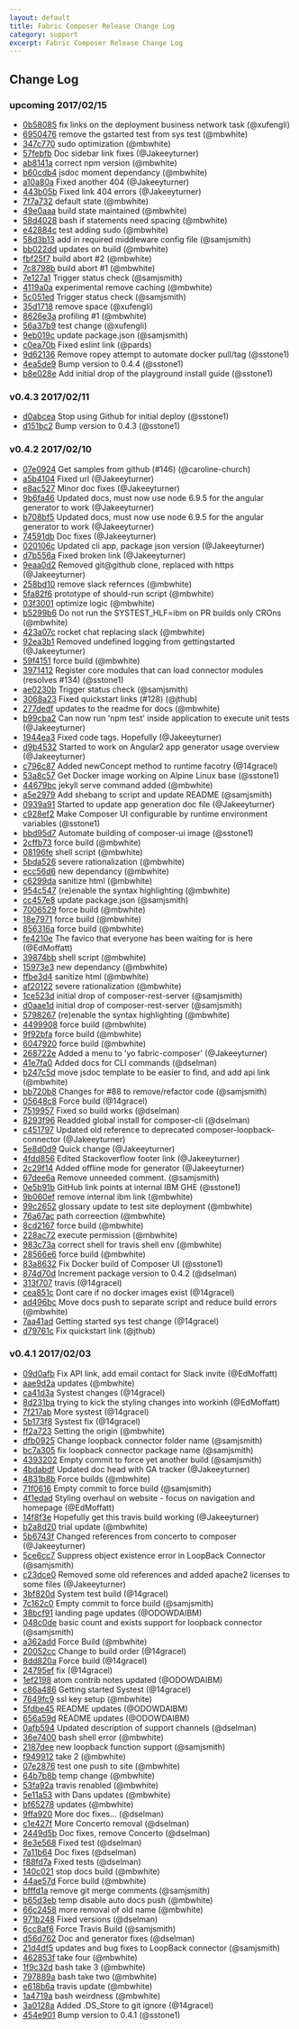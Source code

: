 ```yaml
---
layout: default
title: Fabric Composer Release Change Log
category: support
excerpt: Fabric Composer Release Change Log
---
```

## Change Log

### upcoming 2017/02/15
- [0b58085](https://github.com/fabric-composer/fabric-composer/commit/0b580856bf7af3a38f4eddb5c79aab7d30435597) fix links on the deployment business network task (@xufengli)
- [6950476](https://github.com/fabric-composer/fabric-composer/commit/695047600001ca87dd4ec05be56319393042e60a) remove the gstarted test from sys test (@mbwhite)
- [347c770](https://github.com/fabric-composer/fabric-composer/commit/347c770f6be2d358dd300565bce464ba84024317) sudo optimization (@mbwhite)
- [57febfb](https://github.com/fabric-composer/fabric-composer/commit/57febfbe663840ef8a810d95695a25bb7d4c0c08) Doc sidebar link fixes (@Jakeeyturner)
- [ab8141a](https://github.com/fabric-composer/fabric-composer/commit/ab8141a288cb308c5aa0d614ca3bdba9935009a5) correct npm version (@mbwhite)
- [b60cdb4](https://github.com/fabric-composer/fabric-composer/commit/b60cdb46bca5e58840f1e94662051e2fdac8d7ce) jsdoc moment dependancy (@mbwhite)
- [a10a80a](https://github.com/fabric-composer/fabric-composer/commit/a10a80aa3e1460c7cef165ad0e2f6cbac5720f1a) Fixed another 404 (@Jakeeyturner)
- [443b05b](https://github.com/fabric-composer/fabric-composer/commit/443b05b7e11c2a015fec1279fe2ab1a90d9601fa) Fixed link 404 errors (@Jakeeyturner)
- [7f7a732](https://github.com/fabric-composer/fabric-composer/commit/7f7a732627a5df51609e203500e40814c74dfa43) default state (@mbwhite)
- [49e0aaa](https://github.com/fabric-composer/fabric-composer/commit/49e0aaad7640cf4ffffea018248d05ba4348016a) build state maintained (@mbwhite)
- [58d4028](https://github.com/fabric-composer/fabric-composer/commit/58d4028e3c3df6877e23e2ceaa960c6a5d616131) bash if statements need spacing (@mbwhite)
- [e42884c](https://github.com/fabric-composer/fabric-composer/commit/e42884cbc9c2863723298cc7269397a9c3eae95b) test adding sudo (@mbwhite)
- [58d3b13](https://github.com/fabric-composer/fabric-composer/commit/58d3b1387029245a58168b6e6dd9ed896b165fd2) add in required middleware config file (@samjsmith)
- [bb022dd](https://github.com/fabric-composer/fabric-composer/commit/bb022dd574f1ac12806f7950f9875c7a3ab8370d) updates on build (@mbwhite)
- [fbf25f7](https://github.com/fabric-composer/fabric-composer/commit/fbf25f7f3c6b3ef3b746bdd06e3972e0d3fb710d) build abort #2 (@mbwhite)
- [7c8798b](https://github.com/fabric-composer/fabric-composer/commit/7c8798bd4ec5910e78d9bd34d8714e7d42ee700f) build abort #1 (@mbwhite)
- [7e127a1](https://github.com/fabric-composer/fabric-composer/commit/7e127a134ea344099c24e057ee467c29b115b322) Trigger status check (@samjsmith)
- [4119a0a](https://github.com/fabric-composer/fabric-composer/commit/4119a0ae6c1ec53c97bb1eb5bc8f1470bc8103f6) experimental remove caching (@mbwhite)
- [5c051ed](https://github.com/fabric-composer/fabric-composer/commit/5c051ede9b7f4683d9ae964ee33174f45da5284e) Trigger status check (@samjsmith)
- [35d1718](https://github.com/fabric-composer/fabric-composer/commit/35d17181ccceec42344b2e6f150fa100a4396ad7) remove space (@xufengli)
- [8626e3a](https://github.com/fabric-composer/fabric-composer/commit/8626e3af2c3989873951706d3d904f42be257c37) profiling #1 (@mbwhite)
- [56a37b9](https://github.com/fabric-composer/fabric-composer/commit/56a37b9dbcf7219332358613ccb27ee5e1b8608e) test change (@xufengli)
- [9eb019c](https://github.com/fabric-composer/fabric-composer/commit/9eb019c07c16aa6dfb7fe7c96f557de605dae877) update package.json (@samjsmith)
- [c0ea70b](https://github.com/fabric-composer/fabric-composer/commit/c0ea70b685d677a0549461afadbaad89124664b0) Fixed eslint link (@pards)
- [9d62136](https://github.com/fabric-composer/fabric-composer/commit/9d621362ce165bd046f4d2fbf8f0dcbfee4b8d40) Remove ropey attempt to automate docker pull/tag (@sstone1)
- [4ea5de9](https://github.com/fabric-composer/fabric-composer/commit/4ea5de941d7dbc5b9b7a74b745894c1fb2f74777) Bump version to 0.4.4 (@sstone1)
- [b8e028e](https://github.com/fabric-composer/fabric-composer/commit/b8e028eaca865f68af19d8c29dd3a3b6ce55fa49) Add initial drop of the playground install guide (@sstone1)

### v0.4.3 2017/02/11
- [d0abcea](https://github.com/fabric-composer/fabric-composer/commit/d0abceae609be86ca8b3ef37f0676a6ae3692469) Stop using Github for initial deploy (@sstone1)
- [d151bc2](https://github.com/fabric-composer/fabric-composer/commit/d151bc22164c614aa5c5f61f5fee6be841469626) Bump version to 0.4.3 (@sstone1)

### v0.4.2 2017/02/10
- [07e0924](https://github.com/fabric-composer/fabric-composer/commit/07e092426a04b44cfeb98756aec5f9b54055f049) Get samples from github (#146) (@caroline-church)
- [a5b4104](https://github.com/fabric-composer/fabric-composer/commit/a5b41048e7e17c6193015b99ff6fd36b3fe31289) Fixed url (@Jakeeyturner)
- [e8ac527](https://github.com/fabric-composer/fabric-composer/commit/e8ac527410ff06bcc2c7f211de963aba68d06b4b) Minor doc fixes (@Jakeeyturner)
- [9b6fa46](https://github.com/fabric-composer/fabric-composer/commit/9b6fa46e8759a693e9aed97a006b4b716450443d) Updated docs, must now use node 6.9.5 for the angular generator to work (@Jakeeyturner)
- [b708bf5](https://github.com/fabric-composer/fabric-composer/commit/b708bf557fe30dd179ac3ff39cb7c4c9061637d1) Updated docs, must now use node 6.9.5 for the angular generator to work (@Jakeeyturner)
- [74591db](https://github.com/fabric-composer/fabric-composer/commit/74591db186adaf23785b7ac10104fe527e784491) Doc fixes (@Jakeeyturner)
- [020106c](https://github.com/fabric-composer/fabric-composer/commit/020106c3eaed70e2a0493cf84dfcb65b423cba4d) Updated cli app, package json version (@Jakeeyturner)
- [d7b556a](https://github.com/fabric-composer/fabric-composer/commit/d7b556af1e8bb86e3a2414587aa674f390d728bf) Fixed broken link (@Jakeeyturner)
- [9eaa0d2](https://github.com/fabric-composer/fabric-composer/commit/9eaa0d21798f1f8bd21e01b523a4999e2c6d8166) Removed git@github clone, replaced with https (@Jakeeyturner)
- [258bd10](https://github.com/fabric-composer/fabric-composer/commit/258bd10a97ae36c62e931f1e0e1c9a3b4248f9a1) remove slack refernces (@mbwhite)
- [5fa82f6](https://github.com/fabric-composer/fabric-composer/commit/5fa82f6fb9b95d8e0921cf66be4f28fcaddf14db) prototype of should-run script (@mbwhite)
- [03f3001](https://github.com/fabric-composer/fabric-composer/commit/03f30017bee32e0836eeed58baa4f97f9c1437c0) optimize logic (@mbwhite)
- [b5299b6](https://github.com/fabric-composer/fabric-composer/commit/b5299b64ed0757b9bde102e3fd0436affe34db0a) Do not run the SYSTEST_HLF=ibm on PR builds only CROns (@mbwhite)
- [423a07c](https://github.com/fabric-composer/fabric-composer/commit/423a07c189a67a8a398c0b1c3af10399bcaec10c) rocket chat replacing slack (@mbwhite)
- [92ea3b1](https://github.com/fabric-composer/fabric-composer/commit/92ea3b1bd6684aeb67619b34ea88e0650f0b692b) Removed undefined logging from gettingstarted (@Jakeeyturner)
- [59f4151](https://github.com/fabric-composer/fabric-composer/commit/59f4151fa8f04edbfa2b5401c4126d3651e6ede2) force build (@mbwhite)
- [3971412](https://github.com/fabric-composer/fabric-composer/commit/39714126cf9a717b2ca262eb4627d34e83a4bf43) Register core modules that can load connector modules (resolves #134) (@sstone1)
- [ae0230b](https://github.com/fabric-composer/fabric-composer/commit/ae0230b9d2ae11250b958cff92dd83ede8a015eb) Trigger status check (@samjsmith)
- [3068a23](https://github.com/fabric-composer/fabric-composer/commit/3068a2382c606d63b3946341437b0ef4f43813b1) Fixed quickstart links (#128) (@jthub)
- [277dedf](https://github.com/fabric-composer/fabric-composer/commit/277dedf0f549fa7e8fb1cb5e9e9f6f31a20fa67c) updates to the readme for docs (@mbwhite)
- [b99cba2](https://github.com/fabric-composer/fabric-composer/commit/b99cba23f32c674bbb3f3a9242a50bdfaa299ca2) Can now run 'npm test' inside application to execute unit tests (@Jakeeyturner)
- [1944ea3](https://github.com/fabric-composer/fabric-composer/commit/1944ea38733f819ab027181b78222cff018074dd) Fixed code tags. Hopefully (@Jakeeyturner)
- [d9b4532](https://github.com/fabric-composer/fabric-composer/commit/d9b453261c1e701012fe7e3ea7b1bd11beca4269) Started to work on Angular2 app generator usage overview (@Jakeeyturner)
- [c796c87](https://github.com/fabric-composer/fabric-composer/commit/c796c87a6edc7b678ea0019d87788dcd3a1c6aa7) Added newConcept method to runtime facotry (@14gracel)
- [53a8c57](https://github.com/fabric-composer/fabric-composer/commit/53a8c57c972a5b24f924408f597919fcd346092f) Get Docker image working on Alpine Linux base (@sstone1)
- [44679bc](https://github.com/fabric-composer/fabric-composer/commit/44679bcfeb327e49b82e6cab88d3c41fc5220382) jekyll serve command added (@mbwhite)
- [a5e2979](https://github.com/fabric-composer/fabric-composer/commit/a5e2979d32846413561efbe6e5812120aa166392) Add shebang to script and update README (@samjsmith)
- [0939a91](https://github.com/fabric-composer/fabric-composer/commit/0939a91ec1660aca133c630a40162d587fb350ea) Started to update app generation doc file (@Jakeeyturner)
- [c928ef2](https://github.com/fabric-composer/fabric-composer/commit/c928ef2d7812659f1cc4735fc479f2467c6756e8) Make Composer UI configurable by runtime environment variables (@sstone1)
- [bbd95d7](https://github.com/fabric-composer/fabric-composer/commit/bbd95d71118db7a0a05411f92048bfa3c3c4b35f) Automate building of composer-ui image (@sstone1)
- [2cffb73](https://github.com/fabric-composer/fabric-composer/commit/2cffb736715b379fba49188af46fc4eac0d366bb) force build (@mbwhite)
- [08196fe](https://github.com/fabric-composer/fabric-composer/commit/08196fe0aeb35fe69e6f2ec6144bea4703eba86f) shell script (@mbwhite)
- [5bda526](https://github.com/fabric-composer/fabric-composer/commit/5bda526fa888d9565065aaaf230860351f0b20e7) severe rationalization (@mbwhite)
- [ecc56d6](https://github.com/fabric-composer/fabric-composer/commit/ecc56d650dd42e60969bd24844b228ebe21e3fec) new dependancy (@mbwhite)
- [c6299da](https://github.com/fabric-composer/fabric-composer/commit/c6299da6d739171d5664ea283d9366a1135a704a) sanitize html (@mbwhite)
- [954c547](https://github.com/fabric-composer/fabric-composer/commit/954c547ebe054665925b60eea4c5597fbc5ccf85) (re)enable the syntax highlighting (@mbwhite)
- [cc457e8](https://github.com/fabric-composer/fabric-composer/commit/cc457e83a6870a989366ed0f2cf0160c14376c3c) update package.json (@samjsmith)
- [7006529](https://github.com/fabric-composer/fabric-composer/commit/7006529de39bc313a8680962336c5002af0a9a47) force build (@mbwhite)
- [18e7971](https://github.com/fabric-composer/fabric-composer/commit/18e797179e54e9634556618d721f3ad20cc9411b) force build (@mbwhite)
- [856316a](https://github.com/fabric-composer/fabric-composer/commit/856316a89accaf2b8f4a7a55b9badc40c3c58d8b) force build (@mbwhite)
- [fe4210e](https://github.com/fabric-composer/fabric-composer/commit/fe4210e239e18dd43e97567d9bab1f6e5cb17511) The favico that everyone has been waiting for is here (@EdMoffatt)
- [39874bb](https://github.com/fabric-composer/fabric-composer/commit/39874bba7264f446c1a6ad4a7718279d3ae3ebbe) shell script (@mbwhite)
- [15973e3](https://github.com/fabric-composer/fabric-composer/commit/15973e3e38d3ed78f81137b9ec76802a4cddcd68) new dependancy (@mbwhite)
- [ffbe3d4](https://github.com/fabric-composer/fabric-composer/commit/ffbe3d4d161a40eff8863ab54a628906a6edc09a) sanitize html (@mbwhite)
- [af20122](https://github.com/fabric-composer/fabric-composer/commit/af20122dcf5e1ccac2fc29fd9b4b6f9bd46b6a68) severe rationalization (@mbwhite)
- [1ce523d](https://github.com/fabric-composer/fabric-composer/commit/1ce523d48726a2dfcd4b35778ef50973c4fd0d8d) initial drop of composer-rest-server (@samjsmith)
- [d0aae1d](https://github.com/fabric-composer/fabric-composer/commit/d0aae1d3422badd16c53bee01f94b8fb7d98bb13) initial drop of composer-rest-server (@samjsmith)
- [5798267](https://github.com/fabric-composer/fabric-composer/commit/57982675b62d6fbe6a9db0cf66551a902d412b06) (re)enable the syntax highlighting (@mbwhite)
- [4499908](https://github.com/fabric-composer/fabric-composer/commit/44999085971fd68067319d0a3896f097edda6149) force build (@mbwhite)
- [9f92bfa](https://github.com/fabric-composer/fabric-composer/commit/9f92bfac6e23b10436cc7fd861cd3fbc5f4d8c56) force build (@mbwhite)
- [6047920](https://github.com/fabric-composer/fabric-composer/commit/6047920f4afb341ba640e44896877ff560796f09) force build (@mbwhite)
- [268722e](https://github.com/fabric-composer/fabric-composer/commit/268722ec3f60497a9fff4a48aa1c0f032a90f99c) Added a menu to 'yo fabric-composer' (@Jakeeyturner)
- [41e7fa0](https://github.com/fabric-composer/fabric-composer/commit/41e7fa0b9859d8dad7a6a76c0127a127d1b34c2b) Added docs for CLI commands (@dselman)
- [b247c5d](https://github.com/fabric-composer/fabric-composer/commit/b247c5df38832b7bdad77258c02424a529f5b423) move jsdoc template to be easier to find, and add api link (@mbwhite)
- [bb720b8](https://github.com/fabric-composer/fabric-composer/commit/bb720b84d77b35090320e26f296bffa84398697f) Changes for #88 to remove/refactor code (@samjsmith)
- [05648c8](https://github.com/fabric-composer/fabric-composer/commit/05648c8ace68e3fe18cb55db6f0ca05cf0c93301) Force build (@14gracel)
- [7519957](https://github.com/fabric-composer/fabric-composer/commit/75199578531cbb87f55c2f54a76d1c76a5ecbb21) Fixed so build works (@dselman)
- [8293f96](https://github.com/fabric-composer/fabric-composer/commit/8293f9604cc424418e31bdbefdb2026d3190dafc) Readded global install for composer-cli (@dselman)
- [c451797](https://github.com/fabric-composer/fabric-composer/commit/c4517979c3dc043a769832ae82587fdeee2074e4) Updated old reference to deprecated composer-loopback-connector (@Jakeeyturner)
- [5e8d0d9](https://github.com/fabric-composer/fabric-composer/commit/5e8d0d98e6b07d807b6f758951994b9213ba0466) Quick change (@Jakeeyturner)
- [4fdd856](https://github.com/fabric-composer/fabric-composer/commit/4fdd8566b09f4519aa679e5b94a12344d40721b9) Edited Stackoverflow footer link (@Jakeeyturner)
- [2c29f14](https://github.com/fabric-composer/fabric-composer/commit/2c29f145f954d0ecffea46d0021aa31560f3684a) Added offline mode for generator (@Jakeeyturner)
- [67dee6a](https://github.com/fabric-composer/fabric-composer/commit/67dee6a734766548f3a336392a95bce9f1b4730c) Remove unneeded comment. (@samjsmith)
- [0e5b91b](https://github.com/fabric-composer/fabric-composer/commit/0e5b91bba328271861c8276c6f1460b244ee4db1) GitHub link points at internal IBM GHE (@sstone1)
- [9b060ef](https://github.com/fabric-composer/fabric-composer/commit/9b060ef4fa40c39c7f3335adba4f605c53e701eb) remove internal ibm link (@mbwhite)
- [99c2652](https://github.com/fabric-composer/fabric-composer/commit/99c26527d36009ea48bfcc1df473d8f6963c2d4b) glossary update to test site deployment (@mbwhite)
- [76a67ac](https://github.com/fabric-composer/fabric-composer/commit/76a67ac02fd89f3c41ebe0e96c1515bcd1142104) path correection (@mbwhite)
- [8cd2167](https://github.com/fabric-composer/fabric-composer/commit/8cd21679b682530977eb61488efb22b22fb84b16) force build (@mbwhite)
- [228ac72](https://github.com/fabric-composer/fabric-composer/commit/228ac7212f776d14523053af1117fbd12367f3cb) execute permission (@mbwhite)
- [983c73a](https://github.com/fabric-composer/fabric-composer/commit/983c73a3d1c9b037d15c06faff6d9b798bb0a782) correct shell for travis shell env (@mbwhite)
- [28566e6](https://github.com/fabric-composer/fabric-composer/commit/28566e6a778a48550cc32333acb6ed56355fbcdd) force build (@mbwhite)
- [83a8632](https://github.com/fabric-composer/fabric-composer/commit/83a863253106230a18b27d588f7c38ffab01fa79) Fix Docker build of Composer UI (@sstone1)
- [874d70d](https://github.com/fabric-composer/fabric-composer/commit/874d70d7f35439b16dd2646226f9d169b4e25d9a) Increment package version to 0.4.2 (@dselman)
- [313f707](https://github.com/fabric-composer/fabric-composer/commit/313f70783fe5cfe9091b3357c89a90c760251a6f) travis (@14gracel)
- [cea851c](https://github.com/fabric-composer/fabric-composer/commit/cea851cfac8b9cd3ff453243939a5a820f1a163e) Dont care if no docker images exist (@14gracel)
- [ad496bc](https://github.com/fabric-composer/fabric-composer/commit/ad496bc039afabace9dcdefdeef169b5b26d37f2) Move docs push to separate script and reduce build errors (@mbwhite)
- [7aa41ad](https://github.com/fabric-composer/fabric-composer/commit/7aa41addeb9d2660edb7ee1085381159dd4dd6d1) Getting started sys test change (@14gracel)
- [d79761c](https://github.com/fabric-composer/fabric-composer/commit/d79761c23ca3795eeebc1e89af7d6e00806777d6) Fix quickstart link (@jthub)

### v0.4.1 2017/02/03
- [09d0afb](https://github.com/fabric-composer/fabric-composer/commit/09d0afbea134262049ea62e361de33a436315918) Fix API link, add email contact for Slack invite (@EdMoffatt)
- [aae9d2a](https://github.com/fabric-composer/fabric-composer/commit/aae9d2a859a72eb53f79c54555c241ee94c9545c) updates (@mbwhite)
- [ca41d3a](https://github.com/fabric-composer/fabric-composer/commit/ca41d3a621fedc48e4de371845e339326c35175f) Systest changes (@14gracel)
- [8d231ba](https://github.com/fabric-composer/fabric-composer/commit/8d231ba7daed34643ef23d95a0f1f675cb8ad6b9) trying to kick the styling changes into workinh (@EdMoffatt)
- [7f217ab](https://github.com/fabric-composer/fabric-composer/commit/7f217abfb1a25a3bb53c9dabf3a8bcac14b5c56a) More systest (@14gracel)
- [5b173f8](https://github.com/fabric-composer/fabric-composer/commit/5b173f841f768479f8909cfa8d1eb1d99061f32a) Systest fix (@14gracel)
- [ff2a723](https://github.com/fabric-composer/fabric-composer/commit/ff2a7239db997c1fce5192a9f0b65761536e8a38) Setting the origin (@mbwhite)
- [dfb0925](https://github.com/fabric-composer/fabric-composer/commit/dfb0925637e005ee2b742e00bd52d2ddbac26d38) Change loopback connector folder name (@samjsmith)
- [bc7a305](https://github.com/fabric-composer/fabric-composer/commit/bc7a305621eda5ea6b3971688b8696cbb524676e) fix loopback connector package name (@samjsmith)
- [4393202](https://github.com/fabric-composer/fabric-composer/commit/43932029544a9bc29cb45790cb5e48a25b644dcf) Empty commit to force yet another build (@samjsmith)
- [4bdabdf](https://github.com/fabric-composer/fabric-composer/commit/4bdabdfcfb85440e24dd8127078e63d74d675f40) Updated doc head with GA tracker (@Jakeeyturner)
- [4831b8b](https://github.com/fabric-composer/fabric-composer/commit/4831b8b8094aa28a7f2213a1a3e5a9033a646eae) Force builds (@mbwhite)
- [71f0616](https://github.com/fabric-composer/fabric-composer/commit/71f06167051cf4b3b358b0d55ffd849eb190cab0) Empty commit to force build (@samjsmith)
- [4f1edad](https://github.com/fabric-composer/fabric-composer/commit/4f1edad01b21c7ac2e544fcd38e4c95623c2f2d9) Styling overhaul on website - focus on navigation and homepage (@EdMoffatt)
- [14f8f3e](https://github.com/fabric-composer/fabric-composer/commit/14f8f3efc2a3a8a7a202b11b2a48e81f5cd81b6e) Hopefully get this travis build working (@Jakeeyturner)
- [b2a8d20](https://github.com/fabric-composer/fabric-composer/commit/b2a8d201509d42b89aa190e26b7f1dd5debb8fea) trial update (@mbwhite)
- [5b6743f](https://github.com/fabric-composer/fabric-composer/commit/5b6743f5370084b0a238526c4dfdfa478f1d4209) Changed references from concerto to composer (@Jakeeyturner)
- [5ce6cc7](https://github.com/fabric-composer/fabric-composer/commit/5ce6cc7b0d160bfb0373c3934fcbe2a9f0e4f1b2) Suppress object existence error in LoopBack Connector (@samjsmith)
- [c23dce0](https://github.com/fabric-composer/fabric-composer/commit/c23dce0d180fb574896c19a5ec9ec897f17d9980) Removed some old references and added apache2 licenses to some files (@Jakeeyturner)
- [3bf820d](https://github.com/fabric-composer/fabric-composer/commit/3bf820dbc54e8c31ea9b54fad3516f4eb05ebcd3) System test build (@14gracel)
- [7c162c0](https://github.com/fabric-composer/fabric-composer/commit/7c162c0e1bac14709bdcb2411308842a567a43c6) Empty commit to force build (@samjsmith)
- [38bcf91](https://github.com/fabric-composer/fabric-composer/commit/38bcf91fea85fbd31b72c410aca59d184d0fcbc8) landing page updates (@ODOWDAIBM)
- [048c0de](https://github.com/fabric-composer/fabric-composer/commit/048c0deb7453035e4e28403745d505d0a81b8af3) basic count and exists support for loopback connector (@samjsmith)
- [a362add](https://github.com/fabric-composer/fabric-composer/commit/a362add012b02b426d68842abebd6bf4809b23e3) Force Build (@mbwhite)
- [20052cc](https://github.com/fabric-composer/fabric-composer/commit/20052cc485f09c2a49539cbc1edf2d4ca71c17c9) Change to build order (@14gracel)
- [8dd820a](https://github.com/fabric-composer/fabric-composer/commit/8dd820aeb1cee6882fcc0fe9f7114f0fffd738a2) Force build (@14gracel)
- [24795ef](https://github.com/fabric-composer/fabric-composer/commit/24795ef2f143c8784ce3f5940065e0bc7183c95b) fix (@14gracel)
- [1ef2198](https://github.com/fabric-composer/fabric-composer/commit/1ef2198fc3cc5dd66963fe9728cef718205f0828) atom contrib notes updated (@ODOWDAIBM)
- [c86a486](https://github.com/fabric-composer/fabric-composer/commit/c86a4866acd4b9788316b2ff3883b5a43eda52fa) Getting started Systest (@14gracel)
- [7649fc9](https://github.com/fabric-composer/fabric-composer/commit/7649fc96825af2ac53a02163d043c87bbf9ca2bb) ssl key setup (@mbwhite)
- [5fdbe45](https://github.com/fabric-composer/fabric-composer/commit/5fdbe451d06e6a69ebd2a6fb35b26d56d89353c5) README updates (@ODOWDAIBM)
- [656a59d](https://github.com/fabric-composer/fabric-composer/commit/656a59da481e507fe14fa071bd70cf7e04ce5b09) README updates (@ODOWDAIBM)
- [0afb594](https://github.com/fabric-composer/fabric-composer/commit/0afb5946e94faa35996000934324e0f4eceda66a) Updated description of support channels (@dselman)
- [36e7400](https://github.com/fabric-composer/fabric-composer/commit/36e74001528a641180fe974193127e990940f866) bash shell error (@mbwhite)
- [2187dee](https://github.com/fabric-composer/fabric-composer/commit/2187dee0dbd6122aae0148c82294e942ae97a318) new loopback function support (@samjsmith)
- [f949912](https://github.com/fabric-composer/fabric-composer/commit/f949912baaaf42db5260908ce44b5050064ac964) take 2 (@mbwhite)
- [07e2876](https://github.com/fabric-composer/fabric-composer/commit/07e287629f040fb9ad4b20639ba2c80f9438aaf3) test one push to site (@mbwhite)
- [64b7b8b](https://github.com/fabric-composer/fabric-composer/commit/64b7b8bc7e549ecde8f3a8429fe0a0d7a92493e0) temp change (@mbwhite)
- [53fa92a](https://github.com/fabric-composer/fabric-composer/commit/53fa92a939ff4a90bd42875fce659ad59950d6c9) travis renabled (@mbwhite)
- [5e11a53](https://github.com/fabric-composer/fabric-composer/commit/5e11a5313e72d1fdfb6b9bc81c32930900c27a49) with Dans updates (@mbwhite)
- [bf65278](https://github.com/fabric-composer/fabric-composer/commit/bf65278847336ec4f3f87d374b18b9887421df9c) updates (@mbwhite)
- [9ffa920](https://github.com/fabric-composer/fabric-composer/commit/9ffa920d766b475a76024c57ebaf52aaf7c6b587) More doc fixes... (@dselman)
- [c1e427f](https://github.com/fabric-composer/fabric-composer/commit/c1e427f6dee7d6ed7c6b14847ff92c558fbb332d) More Concerto removal (@dselman)
- [2449d5b](https://github.com/fabric-composer/fabric-composer/commit/2449d5b665f1b3951e9c612727a6a478531c1ab4) Doc fixes, remove Concerto (@dselman)
- [8e3e568](https://github.com/fabric-composer/fabric-composer/commit/8e3e5684ea6f10d76c049c0501224ae5220e710a) Fixed test (@dselman)
- [7a11b64](https://github.com/fabric-composer/fabric-composer/commit/7a11b64cb2e3fd1e4f6932d3c7667704f7d98ec9) Doc fixes (@dselman)
- [f88fd7a](https://github.com/fabric-composer/fabric-composer/commit/f88fd7accebf22dc4fdb4f8a06083f711190d1d7) Fixed tests (@dselman)
- [140c021](https://github.com/fabric-composer/fabric-composer/commit/140c021e96614a8c422d4d9f3f6c9feab445a6a3) stop docs build (@mbwhite)
- [44ae57d](https://github.com/fabric-composer/fabric-composer/commit/44ae57df48535125b59738e384f724810a479e4f) Force build (@mbwhite)
- [bfffd1a](https://github.com/fabric-composer/fabric-composer/commit/bfffd1ac82f4d0aff7cfec254175dd941e121d2d) remove git merge comments (@samjsmith)
- [b65d3eb](https://github.com/fabric-composer/fabric-composer/commit/b65d3eb5b203fa17e8c3fc8f3c733efa07384d0c) temp disable auto docs push (@mbwhite)
- [66c2458](https://github.com/fabric-composer/fabric-composer/commit/66c2458e8b5aa9eec6bd2291bb75df0c9d5d16be) more removal of old name (@mbwhite)
- [971b248](https://github.com/fabric-composer/fabric-composer/commit/971b248da04c28ad84c5dad878550fa465e622c8) Fixed versions (@dselman)
- [6cc8af6](https://github.com/fabric-composer/fabric-composer/commit/6cc8af67c1c1b7c7e8594e901d63590faa4d6a4b) Force Travis Build (@samjsmith)
- [d56d762](https://github.com/fabric-composer/fabric-composer/commit/d56d7623207649df100855dda5fb2163673d8bac) Doc and generator fixes (@dselman)
- [21d4df5](https://github.com/fabric-composer/fabric-composer/commit/21d4df52abec748ccecf764752b57b4c0d2e99ad) updates and bug fixes to LoopBack connector (@samjsmith)
- [462853f](https://github.com/fabric-composer/fabric-composer/commit/462853fab267f83040aec147ae8dcad6ab2873e2) take four (@mbwhite)
- [1f9c32d](https://github.com/fabric-composer/fabric-composer/commit/1f9c32dfb77b454cf82aefa1f8e8f83f7ea577ca) bash take 3 (@mbwhite)
- [797889a](https://github.com/fabric-composer/fabric-composer/commit/797889a67a8093d319de5f58f3a0dce1ba893c6a) bash take two (@mbwhite)
- [e618b6a](https://github.com/fabric-composer/fabric-composer/commit/e618b6a96f982f3a69f22b4f7efc06efcf7d0b7d) travis update (@mbwhite)
- [1a4719a](https://github.com/fabric-composer/fabric-composer/commit/1a4719a0cfbfdc3948dcd7f5cf244f2c70395974) bash weirdness (@mbwhite)
- [3a0128a](https://github.com/fabric-composer/fabric-composer/commit/3a0128ae3cbb15154e01930289f304cab55e1f99) Added .DS_Store to git ignore (@14gracel)
- [454e901](https://github.com/fabric-composer/fabric-composer/commit/454e90138de703e877b944096190c7c61d632e8c) Bump version to 0.4.1 (@sstone1)